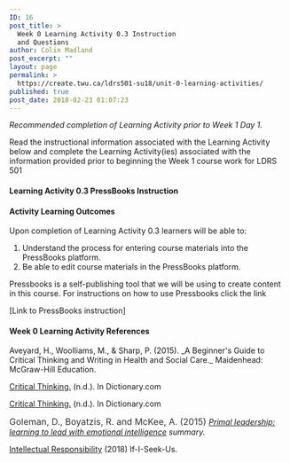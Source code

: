 ```yaml
---
ID: 16
post_title: >
  Week 0 Learning Activity 0.3 Instruction
  and Questions
author: Colin Madland
post_excerpt: ""
layout: page
permalink: >
  https://create.twu.ca/ldrs501-su18/unit-0-learning-activities/
published: true
post_date: 2018-02-23 01:07:23
---
```

<i>Recommended completion of Learning Activity prior to Week 1 Day 1.</i>

Read the instructional information associated with the Learning Activity below and complete the Learning Activity(ies) associated with the information provided prior to beginning the Week 1 course work for LDRS 501
<h4>Learning Activity 0.3 PressBooks Instruction</h4>
<h4>Activity Learning Outcomes</h4>
Upon completion of Learning Activity 0.3 learners will be able to:
<ol>
 	<li>Understand the process for entering course materials into the PressBooks platform.</li>
 	<li>Be able to edit course materials in the PressBooks platform.</li>
</ol>
Pressbooks is a self-publishing tool that we will be using to create content in this course. For instructions on how to use Pressbooks click the link

[Link to PressBooks instruction]
<h4>Week 0 Learning Activity References</h4>
Aveyard, H., Woolliams, M., &amp; Sharp, P. (2015). _A Beginner's Guide to Critical Thinking and Writing in Health and Social Care._ Maidenhead: McGraw-Hill Education.

[Critical Thinking.](http://www.dictionary.com/browse/critical-thinking?s=t) (n.d.). In Dictionary.com

[Critical Thinking.](http://www.dictionary.com/browse/critical-thinking) (n.d.). In Dictionary.com

<span style="float: none;background-color: transparent;color: #333333;cursor: text;font-family: -apple-system,BlinkMacSystemFont,'Segoe UI',Roboto,Oxygen-Sans,Ubuntu,Cantarell,'Helvetica Neue',sans-serif;font-size: 16px;font-style: normal;font-variant: normal;font-weight: 400;letter-spacing: normal;text-align: left;text-decoration: none;text-indent: 0px">Goleman, D., Boyatzis, R. and McKee, A. (2015) </span><em>[Primal leadership: learning to lead with emotional intelligence](https://acarthustraining.com/documents/Primal_Leadership-by_Daniel_Goleman.pdf) summary.</em>

[Intellectual Responsibility](http://www.ifiseeu.com/Misc/intellectual-responsibility.htm) (2018) If-I-Seek-Us.

&nbsp;